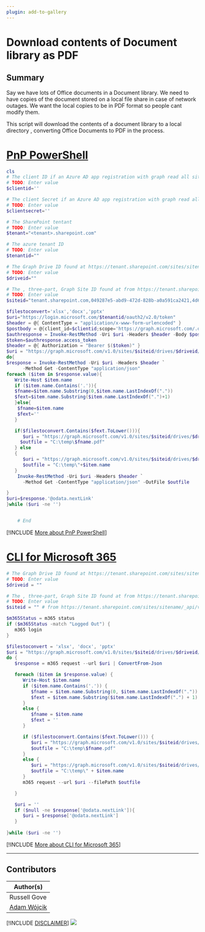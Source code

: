 ```yaml
---
plugin: add-to-gallery
---
```


# Download contents of Document library as PDF

## Summary

Say we have lots of Office documents in a Document library. We need to have copies of the document
stored on a local file share in case of network outages. We want the local copies to be in PDF format so people cant modify them.

This script will download the contents of a document library to a local directory , converting Office Documents to PDF in the process.

# [PnP PowerShell](#tab/pnpps)

```powershell
cls
# The client ID if an Azure AD app registration with graph read all sites app-only permission
# TODO: Enter value
$clientid=''

# The client Secret if an Azure AD app registration with graph read all sites app-only permission
# TODO: Enter value
$clientsecret=''

# The SharePoint tentant
# TODO: Enter value
$tenant="<tenant>.sharepoint.com"

# The azure tenant ID
# TODO: Enter value
$tenantid=""

# The Graph Drive ID found at https://tenant.sharepoint.com/sites/sitename/_api/v2.0/drives
# TODO: Enter value
$driveid=""

# The , three-part, Graph Site ID found at from https://tenant.sharepoint.com/sites/sitename/_api/v2.0/sites/root
# TODO: Enter value
$siteid="tenant.sharepoint.com,049287e5-abd9-472d-828b-a0a591ca2421,4d6b2467-70b2-46c6-a8a1-c8aa40f1bc9a" # from https://tenant.sharepoint.com/sites/sitename/_api/v2.0/sites/root

$filestoconvert='xlsx','docx','pptx'
$uri="https://login.microsoft.com/$tenantid/oauth2/v2.0/token"
$header = @{ ContentType = "application/x-www-form-urlencoded" }
$postbody = @{client_id=$clientid;scope='https://graph.microsoft.com/.default';client_secret=$clientsecret;grant_type='client_credentials'}
$authresponse = Invoke-RestMethod -Uri $uri -Headers $header -Body $postbody -Method Post
$token=$authresponse.access_token
$header = @{ Authorization = "Bearer $($token)" }
$uri = "https://graph.microsoft.com/v1.0/sites/$siteid/drives/$driveid/root/children"
do{
$response = Invoke-RestMethod -Uri $uri -Headers $header `
      -Method Get -ContentType "application/json" 
foreach ($item in $response.value){
   Write-Host $item.name
   if ($item.name.Contains('.')){
   $fname=$item.name.Substring(0,$item.name.LastIndexOf("."))
   $fext=$item.name.Substring($item.name.LastIndexOf(".")+1)
   }else{
    $fname=$item.name
    $fext=''
   }

   if($filestoconvert.Contains($fext.ToLower())){
      $uri = "https://graph.microsoft.com/v1.0/sites/$siteid/drives/$driveid/items/"+$item.id+"/content?format=pdf"
     $outfile = "C:\temp\$fname.pdf"
   } else
   {
      $uri = "https://graph.microsoft.com/v1.0/sites/$siteid/drives/$driveid/items/"+$item.id+"/content"
      $outfile = "C:\temp\"+$item.name
   }
    Invoke-RestMethod -Uri $uri -Headers $header `
      -Method Get -ContentType "application/json" -OutFile $outfile 

}
$uri=$response.'@odata.nextLink'
}while ($uri -ne '')


    # End

```
[!INCLUDE [More about PnP PowerShell](../../docfx/includes/MORE-PNPPS.md)]

# [CLI for Microsoft 365](#tab/cli-m365-ps)
```powershell
# The Graph Drive ID found at https://tenant.sharepoint.com/sites/sitename/_api/v2.0/drives
# TODO: Enter value
$driveid = ""

# The , three-part, Graph Site ID found at from https://tenant.sharepoint.com/sites/sitename/_api/v2.0/sites/root
# TODO: Enter value
$siteid = "" # from https://tenant.sharepoint.com/sites/sitename/_api/v2.0/sites/root

$m365Status = m365 status
if ($m365Status -match "Logged Out") {
   m365 login
}

$filestoconvert = 'xlsx', 'docx', 'pptx'
$uri = "https://graph.microsoft.com/v1.0/sites/$siteid/drives/$driveid/root/children"
do {
   $response = m365 request --url $uri | ConvertFrom-Json

   foreach ($item in $response.value) {
      Write-Host $item.name
      if ($item.name.Contains('.')) {
         $fname = $item.name.Substring(0, $item.name.LastIndexOf("."))
         $fext = $item.name.Substring($item.name.LastIndexOf(".") + 1)
      }
      else {
         $fname = $item.name
         $fext = ''
      }

      if ($filestoconvert.Contains($fext.ToLower())) {
         $uri = "https://graph.microsoft.com/v1.0/sites/$siteid/drives/$driveid/items/" + $item.id + "/content?format=pdf"
         $outfile = "C:\temp\$fname.pdf"
      }
      else {
         $uri = "https://graph.microsoft.com/v1.0/sites/$siteid/drives/$driveid/items/" + $item.id + "/content"
         $outfile = "C:\temp\" + $item.name
      }
      m365 request --url $uri --filePath $outfile

   }

   $uri = ''
   if ($null -ne $response['@odata.nextLink']){
      $uri = $response['@odata.nextLink']
   }
      
}while ($uri -ne '')
```
[!INCLUDE [More about CLI for Microsoft 365](../../docfx/includes/MORE-CLIM365.md)]
***

## Contributors

| Author(s) |
|-----------|
| Russell Gove |
| [Adam Wójcik](https://github.com/Adam-it)|

[!INCLUDE [DISCLAIMER](../../docfx/includes/DISCLAIMER.md)]
<img src="https://m365-visitor-stats.azurewebsites.net/script-samples/scripts/graph-download-office-documents-as-pdf" aria-hidden="true" />


